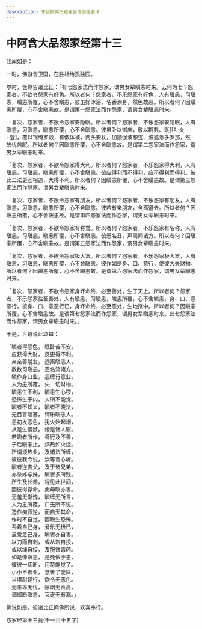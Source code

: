 ```yaml
---
description: 东晋罽宾三藏瞿昙僧伽提婆译
---
```


# 中阿含大品怨家经第十三

我闻如是：

一时，佛游舍卫国，在胜林给孤独园。

尔时，世尊告诸比丘：「有七怨家法而作怨家，谓男女辈瞋恚时来。云何为七？怨家者，不欲令怨家有好色。所以者何？怨家者，不乐怨家有好色，人有瞋恚，习瞋恚，瞋恚所覆，心不舍瞋恚，彼虽好沐浴，名香涂身，然色故恶。所以者何？因瞋恚所覆，心不舍瞋恚故。是谓第一怨家法而作怨家，谓男女辈瞋恚时来。

「复次，怨家者，不欲令怨家安隐眠。所以者何？怨家者，不乐怨家安隐眠，人有瞋恚，习瞋恚，瞋恚所覆，心不舍瞋恚。彼虽卧以御床，敷以氍氀、毾\[毯-炎+登]，覆以锦绮罗縠，有儭体被，两头安枕，加陵伽波惒逻、波遮悉多罗那，然故忧苦眠。所以者何？因瞋恚所覆，心不舍瞋恚故。是谓第二怨家法而作怨家，谓男女辈瞋恚时来。

「复次，怨家者，不欲令怨家得大利。所以者何？怨家者，不乐怨家得大利，人有瞋恚，习瞋恚，瞋恚所覆，心不舍瞋恚。彼应得利而不得利，应不得利而得利。彼此二法更互相违，大得不利。所以者何？因瞋恚所覆，心不舍瞋恚故。是谓第三怨家法而作怨家，谓男女辈瞋恚时来。

「复次，怨家者，不欲令怨家有朋友。所以者何？怨家者，不乐怨家有朋友，人有瞋恚，习瞋恚，瞋恚所覆，心不舍瞋恚。彼若有亲朋友，舍离避去。所以者何？因瞋恚所覆，心不舍瞋恚故。是谓第四怨家法而作怨家，谓男女辈瞋恚时来。

「复次，怨家者，不欲令怨家有称誉。所以者何？怨家者，不乐怨家有名称，人有瞋恚，习瞋恚，瞋恚所覆，心不舍瞋恚。彼恶名丑，声周闻诸方。所以者何？因瞋恚所覆，心不舍瞋恚故。是谓第五怨家法而作怨家，谓男女辈瞋恚时来。

「复次，怨家者，不欲令怨家极大富。所以者何？怨家者，不乐怨家极大富，人有瞋恚，习瞋恚，瞋恚所覆，心不舍瞋恚。彼作如是身、口、意行，使彼大失财物。所以者何？因瞋恚所覆，心不舍瞋恚故。是谓第六怨家法而作怨家，谓男女辈瞋恚时来。

「复次，怨家者，不欲令怨家身坏命终，必至善处，生于天上。所以者何？怨家者，不乐怨家往至善处，人有瞋恚，习瞋恚，瞋恚所覆，心不舍瞋恚，身、口、意恶行，彼身、口、意恶行已，身坏命终，必至恶处，生地狱中。所以者何？因瞋恚所覆，心不舍瞋恚故。是谓第七怨家法而作怨家，谓男女辈瞋恚时来。此七怨家法而作怨家，谓男女辈瞋恚时来。」

于是，世尊说此颂曰：

「瞋者得恶色， 眠卧苦不安，\
　应获得大财， 反更得不利。\
　亲亲善朋友， 远离瞋恚人，\
　数数习瞋恚， 恶名流诸方。\
　瞋作身口业， 恚缠行意业，\
　人为恚所覆， 失一切财物。\
　瞋恚生不利， 瞋恚生心秽，\
　恐怖生于内， 人所不能觉。\
　瞋者不知义， 瞋者不晓法，\
　无目盲暗塞， 谓乐瞋恚人。\
　恚初发恶色， 犹火始起烟，\
　从是生憎嫉， 缘是诸人瞋。\
　若瞋者所作， 善行及不善，\
　于后瞋恚止， 烦热如火烧。\
　所谓烦热业， 及诸法所缠，\
　彼彼我今说， 汝等善心听。\
　瞋者逆害父， 及于诸兄弟，\
　亦杀姊与妹， 瞋者多所残。\
　所生及长养， 得见此世间，\
　因彼得存命， 此母瞋亦害。\
　无羞无惭愧， 瞋缠无所言，\
　人为恚所覆， 口无所不说。\
　造作痴罪逆， 而自夭其命，\
　作时不自觉， 因瞋生恐怖。\
　系着自己身， 爱乐无极已，\
　虽爱念己身， 瞋者亦自害。\
　以刀而自刺， 或从岩自投，\
　或以绳自绞， 及服诸毒药。\
　如是像瞋恚， 是死依于恚，\
　彼彼一切断， 用慧能觉了。\
　小小不善业， 慧者了能除，\
　当堪耐是行， 欲令无恶色。\
　无恚亦无忧， 除烟无贡高，\
　调御断瞋恚， 灭讫无有漏。」

佛说如是。彼诸比丘闻佛所说，欢喜奉行。

怨家经第十三竟(千一百十五字)
